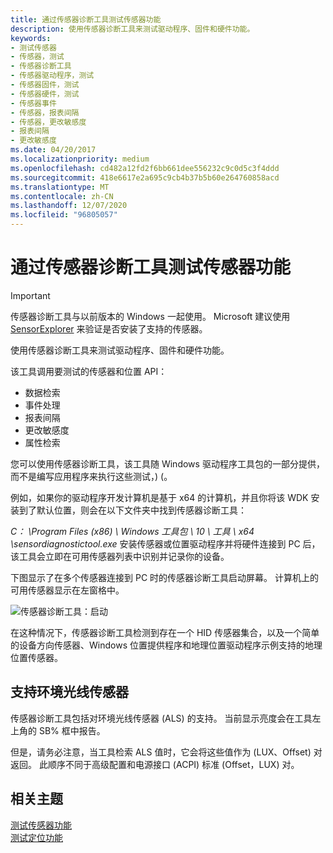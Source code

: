 ```yaml
---
title: 通过传感器诊断工具测试传感器功能
description: 使用传感器诊断工具来测试驱动程序、固件和硬件功能。
keywords:
- 测试传感器
- 传感器，测试
- 传感器诊断工具
- 传感器驱动程序，测试
- 传感器固件，测试
- 传感器硬件，测试
- 传感器事件
- 传感器，报表间隔
- 传感器，更改敏感度
- 报表间隔
- 更改敏感度
ms.date: 04/20/2017
ms.localizationpriority: medium
ms.openlocfilehash: cd482a12fd2f6bb661dee556232c9c0d5c3f4ddd
ms.sourcegitcommit: 418e6617e2a695c9cb4b37b5b60e264760858acd
ms.translationtype: MT
ms.contentlocale: zh-CN
ms.lasthandoff: 12/07/2020
ms.locfileid: "96805057"
---
```

# <a name="testing-sensor-functionality-with-the-sensor-diagnostic-tool"></a>通过传感器诊断工具测试传感器功能

> [!IMPORTANT]
> 传感器诊断工具与以前版本的 Windows 一起使用。 Microsoft 建议使用 [SensorExplorer](https://www.microsoft.com/p/sensorexplorer/9pgl3xpq1tpx?activetab=pivot:overviewtab) 来验证是否安装了支持的传感器。 

使用传感器诊断工具来测试驱动程序、固件和硬件功能。

该工具调用要测试的传感器和位置 API：

-   数据检索
-   事件处理
-   报表间隔
-   更改敏感度
-   属性检索

您可以使用传感器诊断工具，该工具随 Windows 驱动程序工具包的一部分提供，而不是编写应用程序来执行这些测试，)  (。

例如，如果你的驱动程序开发计算机是基于 x64 的计算机，并且你将该 WDK 安装到了默认位置，则会在以下文件夹中找到传感器诊断工具：

*C： \\Program Files (x86) \\ Windows 工具包 \\ 10 \\ 工具 \\ x64 \\sensordiagnostictool.exe* 安装传感器或位置驱动程序并将硬件连接到 PC 后，该工具会立即在可用传感器列表中识别并记录你的设备。

下图显示了在多个传感器连接到 PC 时的传感器诊断工具启动屏幕。 计算机上的可用传感器显示在左窗格中。

![传感器诊断工具：启动](images/sdt-startup.png)

在这种情况下，传感器诊断工具检测到存在一个 HID 传感器集合，以及一个简单的设备方向传感器、Windows 位置提供程序和地理位置驱动程序示例支持的地理位置传感器。

## <a name="support-for-ambient-light-sensors"></a>支持环境光线传感器

传感器诊断工具包括对环境光线传感器 (ALS) 的支持。 当前显示亮度会在工具左上角的 SB% 框中报告。

但是，请务必注意，当工具检索 ALS 值时，它会将这些值作为 (LUX、Offset) 对返回。 此顺序不同于高级配置和电源接口 (ACPI) 标准 (Offset，LUX) 对。

## <a name="related-topics"></a>相关主题
[测试传感器功能](testing-sensor-functionality.md)  
[测试定位功能](testing-location-functionality.md)  



